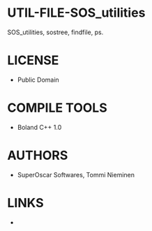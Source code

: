 # UTIL-FILE-SOS_utilities
SOS_utilities, sostree, findfile, ps. 

LICENSE
===============
* Public Domain

COMPILE TOOLS
===============
* Boland C++ 1.0
 
AUTHORS
===============
* SuperOscar Softwares, Tommi Nieminen 

LINKS
===============
* 
